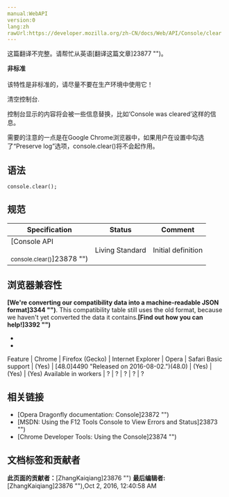 ```yaml
---
manual:WebAPI
version:0
lang:zh
rawUrl:https://developer.mozilla.org/zh-CN/docs/Web/API/Console/clear
---
```




这篇翻译不完整。请帮忙从英语[翻译这篇文章]23877 "")。






**非标准**<br></br>该特性是非标准的，请尽量不要在生产环境中使用它！





清空控制台.



控制台显示的内容将会被一些信息替换，比如‘Console was cleared’这样的信息。



需要的注意的一点是在Google Chrome浏览器中，如果用户在设置中勾选了“Preserve log”选项，console.clear()将不会起作用。


## 语法<a name="语法"></a>

```
console.clear();

```

## 规范<a name="规范"></a>
Specification | Status | Comment 
 ---  |  ---  |  ---  | 
[Console API<br></br><small>console.clear()</small>]23878 "") | Living Standard | Initial definition 


## 浏览器兼容性<a name="浏览器兼容性"></a>


**[We&#39;re converting our compatibility data into a machine-readable JSON format]3344 "")**. This compatibility table still uses the old format, because we haven&#39;t yet converted the data it contains.**[Find out how you can help!]3392 "")**


* 
* 
Feature | Chrome | Firefox (Gecko) | Internet Explorer | Opera | Safari 
Basic support | (Yes) | [48.0]4490 "Released on 2016-08-02.")(48.0) | (Yes) | (Yes) | (Yes) 
Available in workers | ? | ? | ? | ? | ? 




## 相关链接<a name="相关链接"></a>

* [Opera Dragonfly documentation: Console]23872 "")
* [MSDN: Using the F12 Tools Console to View Errors and Status]23873 "")
* [Chrome Developer Tools: Using the Console]23874 "")



## 文档标签和贡献者
**此页面的贡献者：**[ZhangKaiqiang]23876 "")
**最后编辑者:**[ZhangKaiqiang]23876 ""),<time>Oct 2, 2016, 12:40:58 AM</time>


